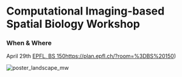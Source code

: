 # Computational Imaging-based Spatial Biology Workshop

### When & Where
April 29th 
[EPFL, BS 150](https://plan.epfl.ch/?room=%3DBS%20150)https://plan.epfl.ch/?room=%3DBS%20150)


![poster_landscape_mw](https://github.com/weigertlab/iss_workshop2024/assets/11042162/a2301f0d-45cd-4448-922c-bdbc1b67a8f6)



